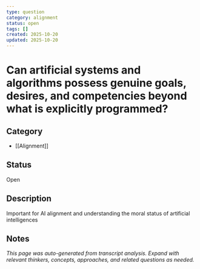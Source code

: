 ```yaml
---
type: question
category: alignment
status: open
tags: []
created: 2025-10-20
updated: 2025-10-20
---
```


# Can artificial systems and algorithms possess genuine goals, desires, and competencies beyond what is explicitly programmed?

## Category

- [[Alignment]]

## Status

Open

## Description

Important for AI alignment and understanding the moral status of artificial intelligences

## Notes

*This page was auto-generated from transcript analysis. Expand with relevant thinkers, concepts, approaches, and related questions as needed.*
